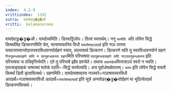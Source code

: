```yaml
---
index:  4.2.9
vrittiindex:  1192
sutra:  वामदेवाड्ड�ड्ड�औ
vritti:  balamanorama 
---
```


वामदेवाड्ड�ड्ड�औ। वामदेव्यमिति। डित्त्वाट्टिलोपः। तित्त्वं स्वरार्थम्। ननु `यस्येति चे`ति लोपेन सिद्धे किमर्थमिह डित्करणमिति चेत्, सत्यम्ययतोरेव विधौ `ययतोश्चाऽतदर्थे` इति नञः परस्य ययदन्तस्यान्तोदात्तस्वरविधावनयोर्ग्रहणं स्यात्, तदभावार्थ डित्करणं। डित्करणे सति तु स्वरविधावनयोर्न ग्रहणं `निरनुबन्धकग्रहणे सति न सानुबन्धकस्य ग्रहण`मिति परिभाषया `तदनुबन्धकग्रहणे सति नाऽतदनुबन्धकस्य` इति परिभाषया च तन्निवृत्तिर्भवति। एते तु परिभाषे इहैव ज्ञाप्येते। तथाच `अवामदेव्य`मित्यत्राऽयं स्वरो न भवति। एतत्सङ्ग्राहकं भाष्यस्थं श्लोकं पठति--सिद्धे यस्येत्यादि। अत्र पूर्वार्धमाक्षेपपरम्। `यस्य` इति लोपेन सिद्धे ययतौ किमर्थं डितौ कृतावित्यर्थः। ग्रहणमिति। वामदेव्यशब्दस्य नञ्स्वरे=नञाश्रयस्वरविधौ अतदर्थे=नञाश्रयस्वरविधौ अतदर्थे=`ययतोश्चातदर्थे` इति सूत्रे अनयोडर्�ड्ड�योर्ग्रहणं मा भूदित्येतदर्थं डित्करणमित्यर्थः। 


